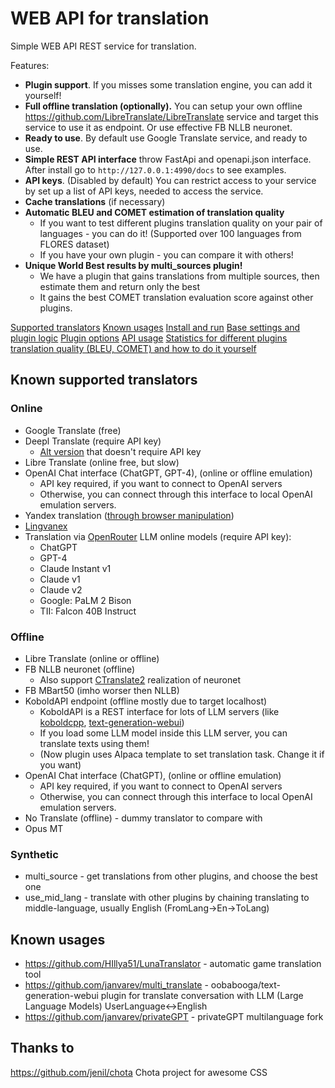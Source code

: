 # WEB API for translation

Simple WEB API REST service for translation.

Features:
- **Plugin support**. If you misses some translation engine, you can add it yourself! 
- **Full offline translation (optionally).** You can setup your own offline https://github.com/LibreTranslate/LibreTranslate service and target this service to use it as endpoint. Or use effective FB NLLB neuronet.
- **Ready to use**. By default use Google Translate service, and ready to use.
- **Simple REST API interface** throw FastApi and openapi.json interface. After install go to `http://127.0.0.1:4990/docs` to see examples.
- **API keys**. (Disabled by default) You can restrict access to your service by set up a list of API keys, needed to access the service.
- **Cache translations** (if necessary)
- **Automatic BLEU and COMET estimation of translation quality** 
  - If you want to test different plugins translation quality on your pair of languages - you can do it! (Supported over 100 languages from FLORES dataset)
  - If you have your own plugin - you can compare it with others!  
- **Unique World Best results by multi_sources plugin!**
  - We have a plugin that gains translations from multiple sources, then estimate them and return only the best
  - It gains the best COMET translation evaluation score against other plugins. 

[Supported translators](#known-supported-translators)
[Known usages](#known-usages)
[Install and run](/docs_md/INSTALL.md)
[Base settings and plugin logic](/docs_md/SETTINGS.md)
[Plugin options](/docs_md/PLUGINS.md)
[API usage](/docs_md/API.md)
[Statistics for different plugins translation quality (BLEU, COMET) and how to do it yourself](/docs_md/ESTIMATIONS.md)


## Known supported translators

### Online

- Google Translate (free)
- Deepl Translate (require API key)
  - [Alt version](https://github.com/janvarev/onering_plugins_chrome_dev) that doesn't require API key 
- Libre Translate (online free, but slow)
- OpenAI Chat interface (ChatGPT, GPT-4), (online or offline emulation)
  - API key required, if you want to connect to OpenAI servers
  - Otherwise, you can connect through this interface to local OpenAI emulation servers.
- Yandex translation ([through browser manipulation](https://github.com/janvarev/onering_plugins_chrome_dev))
- [Lingvanex](https://lingvanex.com/)
- Translation via [OpenRouter](https://openrouter.ai/) LLM online models (require API key):
  - ChatGPT
  - GPT-4
  - Claude Instant v1
  - Claude v1
  - Claude v2
  - Google: PaLM 2 Bison
  - TII: Falcon 40B Instruct

### Offline

- Libre Translate (online or offline)
- FB NLLB neuronet (offline)
  - Also support [CTranslate2](https://opennmt.net/CTranslate2/index.html) realization of neuronet
- FB MBart50 (imho worser then NLLB) 
- KoboldAPI endpoint (offline mostly due to target localhost)
  - KoboldAPI is a REST interface for lots of LLM servers (like [koboldcpp](https://github.com/LostRuins/koboldcpp/releases), [text-generation-webui](https://github.com/oobabooga/text-generation-webui))
  - If you load some LLM model inside this LLM server, you can translate texts using them!
  - (Now plugin uses Alpaca template to set translation task. Change it if you want)
- OpenAI Chat interface (ChatGPT), (online or offline emulation)
  - API key required, if you want to connect to OpenAI servers
  - Otherwise, you can connect through this interface to local OpenAI emulation servers.
- No Translate (offline) - dummy translator to compare with
- Opus MT

### Synthetic 

- multi_source - get translations from other plugins, and choose the best one
- use_mid_lang - translate with other plugins by chaining translating to middle-language, usually English (FromLang->En->ToLang)

## Known usages

- https://github.com/HIllya51/LunaTranslator - automatic game translation tool
- https://github.com/janvarev/multi_translate - oobabooga/text-generation-webui plugin for translate conversation with LLM (Large Language Models) UserLanguage<->English
- https://github.com/janvarev/privateGPT - privateGPT multilanguage fork




## Thanks to

https://github.com/jenil/chota Chota project for awesome CSS
